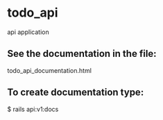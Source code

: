 # todo_api
api application

## See the documentation in the file:
todo_api_documentation.html

## To create documentation type:
$ rails api:v1:docs
